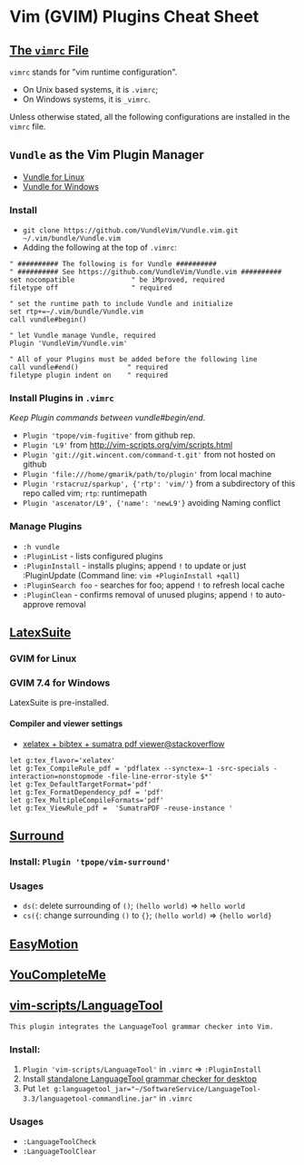 # Vim (GVIM) Plugins Cheat Sheet

## [The `vimrc` File](http://vim.wikia.com/wiki/Vimrc)
`vimrc` stands for "vim runtime configuration".
- On Unix based systems, it is `.vimrc`;
- On Windows systems, it is `_vimrc`.

Unless otherwise stated, all the following configurations are installed in the `vimrc` file.

## `Vundle` as the Vim Plugin Manager

- [Vundle for Linux](https://github.com/VundleVim/Vundle.vim)
- [Vundle for Windows](https://github.com/VundleVim/Vundle.vim/wiki/Vundle-for-Windows)

### Install 
  - `git clone https://github.com/VundleVim/Vundle.vim.git ~/.vim/bundle/Vundle.vim`
  - Adding the following at the top of `.vimrc`:
  ```
  " ########## The following is for Vundle ##########
  " ########## See https://github.com/VundleVim/Vundle.vim ########## 
  set nocompatible              " be iMproved, required
  filetype off                  " required

  " set the runtime path to include Vundle and initialize
  set rtp+=~/.vim/bundle/Vundle.vim
  call vundle#begin()

  " let Vundle manage Vundle, required
  Plugin 'VundleVim/Vundle.vim'

  " All of your Plugins must be added before the following line
  call vundle#end()            " required
  filetype plugin indent on    " required
```

### Install Plugins in `.vimrc`
*Keep Plugin commands between vundle#begin/end.*

- `Plugin 'tpope/vim-fugitive'` from github rep.
- `Plugin 'L9'` from http://vim-scripts.org/vim/scripts.html
- `Plugin 'git://git.wincent.com/command-t.git'` from not hosted on github
- `Plugin 'file:///home/gmarik/path/to/plugin'` from local machine
- `Plugin 'rstacruz/sparkup', {'rtp': 'vim/'}`  from a subdirectory of this repo called vim; `rtp`: runtimepath
- `Plugin 'ascenator/L9', {'name': 'newL9'}` avoiding Naming conflict

### Manage Plugins
- `:h vundle`
- `:PluginList`       - lists configured plugins
- `:PluginInstall`    - installs plugins; append `!` to update or just :PluginUpdate (Command line: `vim +PluginInstall +qall`)
- `:PluginSearch foo` - searches for foo; append `!` to refresh local cache
- `:PluginClean`      - confirms removal of unused plugins; append `!` to auto-approve removal

## [LatexSuite](http://vim-latex.sourceforge.net/)

### GVIM for Linux

### GVIM 7.4 for Windows 
LatexSuite is pre-installed.

#### Compiler and viewer settings

- [xelatex + bibtex + sumatra pdf viewer@stackoverflow](http://tex.stackexchange.com/a/103807/23098)
```
let g:tex_flavor='xelatex'
let g:Tex_CompileRule_pdf = 'pdflatex --synctex=-1 -src-specials -interaction=nonstopmode -file-line-error-style $*'
let g:Tex_DefaultTargetFormat='pdf'
let g:Tex_FormatDependency_pdf = 'pdf'
let g:Tex_MultipleCompileFormats='pdf'
let g:Tex_ViewRule_pdf =  'SumatraPDF -reuse-instance '
```

## [Surround](https://github.com/tpope/vim-surround)

### Install: `Plugin 'tpope/vim-surround'`
### Usages
- `ds(`: delete surrounding of `()`; `(hello world)` => `hello world`
- `cs({`: change surrounding `()` to `{}`; `(hello world)` => `{hello world}`

## [EasyMotion](https://github.com/easymotion/vim-easymotion) 

## [YouCompleteMe](https://github.com/Valloric/YouCompleteMe)

## [vim-scripts/LanguageTool](https://github.com/vim-scripts/LanguageTool)

`This plugin integrates the LanguageTool grammar checker into Vim.`
### Install: 
 1. `Plugin 'vim-scripts/LanguageTool'` in `.vimrc` => `:PluginInstall`
 2. Install [standalone LanguageTool grammar checker for desktop](https://www.languagetool.org/)
 3. Put `let g:languagetool_jar="~/SoftwareService/LanguageTool-3.3/languagetool-commandline.jar"` in `.vimrc`

### Usages
- `:LanguageToolCheck`
- `:LanguageToolClear`
